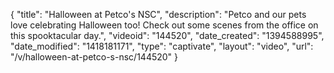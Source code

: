 {
    "title": "Halloween at Petco's NSC",
    "description": "Petco and our pets love celebrating Halloween too! Check out some scenes from the office on this spooktacular day.",
    "videoid": "144520",
    "date_created": "1394588995",
    "date_modified": "1418181171",
    "type": "captivate",
    "layout": "video",
    "url": "\/v\/halloween-at-petco-s-nsc\/144520"
}